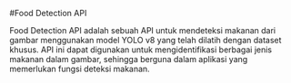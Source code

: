 #Food Detection API

Food Detection API adalah sebuah API untuk mendeteksi makanan dari gambar menggunakan model YOLO v8 yang telah dilatih dengan dataset khusus. API ini dapat digunakan untuk mengidentifikasi berbagai jenis makanan dalam gambar, sehingga berguna dalam aplikasi yang memerlukan fungsi deteksi makanan.

